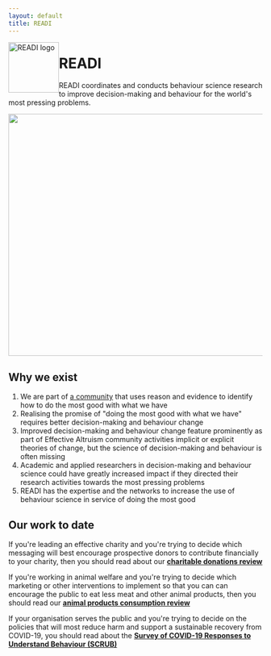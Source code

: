```yaml
---
layout: default
title: READI
---
```


<img src="/assets/noun_Target_804778.png" alt="READI logo" title="READI logo" style="width: 100px; float: left; margin: 0;"> 

# READI

READI coordinates and conducts behaviour science research to improve decision-making and behaviour for the world's most pressing problems.

<p align="center">
<img src="https://drive.google.com/uc?export=view&id=1GwKcWCGB4jLSqVB3lA6ZK0PGbTnfsKtV" height="480" width="680">
</p> 

## Why we exist

1. We are part of [a community](https://www.effectivealtruism.org/) that uses reason and evidence to identify how to do the most good with what we have
2. Realising the promise of "doing the most good with what we have" requires better decision-making and behaviour change
3. Improved decision-making and behaviour change feature prominently as part of Effective Altruism community activities implicit or explicit theories of change, but the science of decision-making and behaviour is often missing
4. Academic and applied researchers in decision-making and behaviour science could have greatly increased impact if they directed their research activities towards the most pressing problems
5. READI has the expertise and the networks to increase the use of behaviour science in service of doing the most good

## Our work to date

If you're leading an effective charity and you're trying to decide which messaging will best encourage prospective donors to contribute financially to your charity, then you should read about our [**charitable donations review**](https://docs.google.com/document/d/1osAwuO1J9L2z3PDGQn6UkFEA-4vs5WV9eJ5hAASnS7o/edit?usp=sharing)

If you're working in animal welfare and you're trying to decide which marketing or other interventions to implement so that you can can encourage the public to eat less meat and other animal products, then you should read our [**animal products consumption review**](https://docs.google.com/document/d/1zqUPNGktRz6emp0WsPmmVjkOitiW7XdWS55YgBTNnp0/edit?usp=sharing)

If your organisation serves the public and you're trying to decide on the policies that will most reduce harm and support a sustainable recovery from COVID-19, you should read about the [**Survey of COVID-19 Responses to Understand Behaviour (SCRUB)**](https:/www.scrubcovid19.org)
